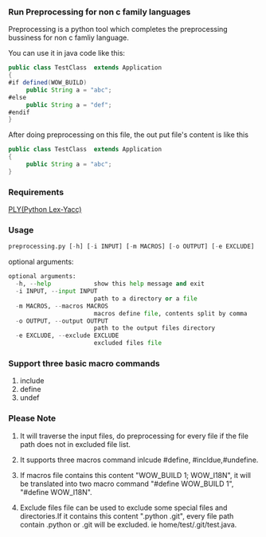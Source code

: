 ### Run Preprocessing for non c family languages
Preprocessing is a python tool which completes the preprocessing bussiness for non c famliy language.

You can use it in java code like this:

```java
public class TestClass  extends Application
{
#if defined(WOW_BUILD)
     public String a = "abc";
#else     
     public String a = "def";
#endif
}
```

After doing preprocessing on this file, the out put file's content is like this

```java
public class TestClass  extends Application
{
     public String a = "abc";
}
```
### Requirements
[PLY(Python Lex-Yacc)](https://github.com/dabeaz/ply)

### Usage
```python
preprocessing.py [-h] [-i INPUT] [-m MACROS] [-o OUTPUT] [-e EXCLUDE]
```

optional arguments:
```python
optional arguments:
  -h, --help            show this help message and exit
  -i INPUT, --input INPUT
                        path to a directory or a file
  -m MACROS, --macros MACROS
                        macros define file, contents split by comma
  -o OUTPUT, --output OUTPUT
                        path to the output files directory
  -e EXCLUDE, --exclude EXCLUDE
                        excluded files file
```
### Support three basic macro commands
1. include
2. define
3. undef

### Please Note
1. It will traverse the input files, do preprocessing for every file if the file path
does not in excluded file list.

2. It supports three macros command inlcude #define, #incldue,#undefine.

3. If macros file contains this content "WOW_BUILD 1; WOW_I18N", it will be translated
into two macro command "#define WOW_BUILD 1", "#define WOW_I18N".

4. Exclude files file can be used to exclude some special files and directories.If
it contains this content ".python .git", every file path contain .python or .git will
be excluded. ie home/test/.git/test.java.

